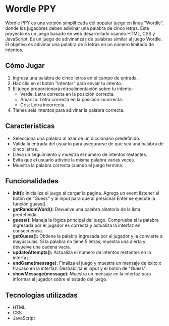 # Wordle PPY

Wordle PPY es una versión simplificada del popular juego en línea "Wordle", donde los jugadores deben adivinar una palabra de cinco letras. Este proyecto es un juego basado en web desarrollado usando HTML, CSS y JavaScript.
Es un juego de adivinanzas de palabras similar al juego Wordle. El objetivo es adivinar una palabra de 5 letras en un número limitado de intentos.


## Cómo Jugar

1. Ingresa una palabra de cinco letras en el campo de entrada.
2. Haz clic en el botón "Intentar" para enviar tu intento.
3. El juego proporcionará retroalimentación sobre tu intento:
   - Verde: Letra correcta en la posición correcta.
   - Amarillo: Letra correcta en la posición incorrecta.
   - Gris: Letra incorrecta.
4. Tienes seis intentos para adivinar la palabra correcta.

## Características

- Selecciona una palabra al azar de un diccionario predefinido.
- Valida la entrada del usuario para asegurarse de que sea una palabra de cinco letras.
- Lleva un seguimiento y muestra el número de intentos restantes.
- Evita que el usuario adivine la misma palabra varias veces.
- Muestra la palabra correcta cuando el juego termina.


## Funcionalidades

- **init():** Inicializa el juego al cargar la página. Agrega un event listener al botón de "Guess" y al input para que al presionar Enter se ejecute la función guess().
- **getRandomWord():** Devuelve una palabra aleatoria de la lista predefinida.
- **guess():** Maneja la lógica principal del juego. Comprueba si la palabra ingresada por el jugador es correcta y actualiza la interfaz en consecuencia.
- **getGuess():** Obtiene la palabra ingresada por el jugador y la convierte a mayúsculas. Si la palabra no tiene 5 letras, muestra una alerta y devuelve una cadena vacía.
- **updateAttempts():** Actualiza el número de intentos restantes en la interfaz.
- **endGame(message):** Finaliza el juego y muestra un mensaje de éxito o fracaso en la interfaz. Deshabilita el input y el botón de "Guess".
- **showMessage(message):** Muestra un mensaje en la interfaz para informar al jugador sobre el estado del juego.

## Tecnologías utilizadas

- HTML
- CSS
- JavaScript
